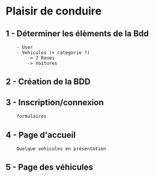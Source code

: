# Plaisir de conduire

## 1 - Déterminer les élèments de la Bdd

```fix
    - User
    - Vehicules (+ categorie ?)
        -> 2 Roues
        -> Voitures
``` 
## 2 - Création de la BDD

## 3 - Inscription/connexion
```fix
    formulaires
```
## 4 - Page d'accueil
```fix
    Quelque vehicules en présentation
```
## 5 - Page des véhicules
```fix

```
